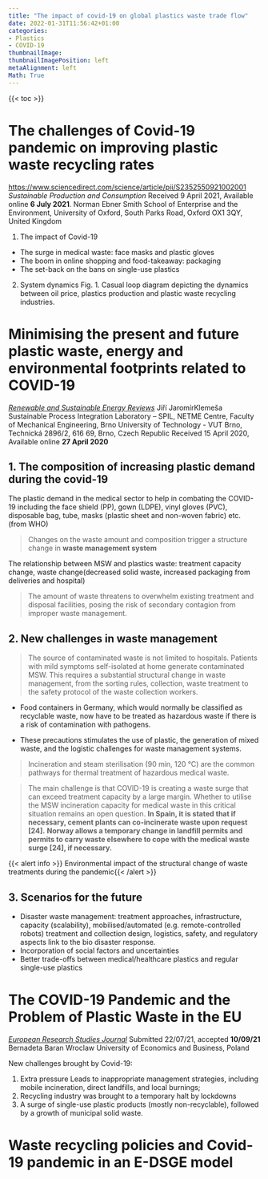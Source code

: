 ```yaml
---
title: "The impact of covid-19 on global plastics waste trade flow"
date: 2022-01-31T11:56:42+01:00
categories:
- Plastics
- COVID-19
thumbnailImage:
thumbnailImagePosition: left
metaAlignment: left
Math: True
---
```

<!--more-->
{{< toc >}}
# The challenges of Covid-19 pandemic on improving plastic waste recycling rates
https://www.sciencedirect.com/science/article/pii/S2352550921002001
*Sustainable Production and Consumption*
Received 9 April 2021, Available online **6 July 2021**.
Norman Ebner
Smith School of Enterprise and the Environment, University of Oxford, South Parks Road, Oxford OX1 3QY, United Kingdom

1. The impact of Covid-19
* The surge in medical waste:  face masks and plastic gloves
* The boom in online shopping and food-takeaway: packaging
* The set-back on the bans on single-use plastics
2. System dynamics
Fig. 1. Casual loop diagram depicting the dynamics between oil price, plastics production and plastic waste recycling industries.

# Minimising the present and future plastic waste, energy and environmental footprints related to COVID-19
[*Renewable and Sustainable Energy Reviews*](https://www.sciencedirect.com/science/article/pii/S1364032120301763#bib29)
Jiří JaromírKlemeša
Sustainable Process Integration Laboratory – SPIL, NETME Centre, Faculty of Mechanical Engineering, Brno University of Technology - VUT Brno, Technická 2896/2, 616 69, Brno, Czech Republic
Received 15 April 2020, Available online **27 April 2020**

## 1. The composition of increasing plastic demand during the covid-19
[](https://ars.els-cdn.com/content/image/1-s2.0-S1364032120301763-gr3_lrg.jpg)
The plastic demand in the medical sector to help in combating the COVID-19 including the face shield (PP), gown (LDPE), vinyl gloves (PVC), disposable bag, tube, masks (plastic sheet and non-woven fabric) etc. (from WHO)

> Changes on the waste amount and composition trigger a structure change in **waste management system**

The relationship between MSW and plastics waste: treatment capacity change, waste change(decreased solid waste, increased packaging from deliveries and hospital)
> The amount of waste threatens to overwhelm existing treatment and disposal facilities, posing the risk of secondary contagion from improper waste management.

## 2. New challenges in waste management
> The source of contaminated waste is not limited to hospitals. Patients with mild symptoms self-isolated at home generate contaminated MSW. This requires a substantial structural change in waste management, from the sorting rules, collection, waste treatment to the safety protocol of the waste collection workers.

* Food containers in Germany, which would normally be classified as recyclable waste, now have to be treated as hazardous waste if there is a risk of contamination with pathogens.

* These precautions stimulates the use of plastic, the generation of mixed waste, and the logistic challenges for waste management systems.

>Incineration and steam sterilisation (90 min, 120 °C) are the common pathways for thermal treatment of hazardous medical waste.

> The main challenge is that COVID-19 is creating a waste surge that can exceed treatment capacity by a large margin. Whether to utilise the MSW incineration capacity for medical waste in this critical situation remains an open question. **In Spain, it is stated that if necessary, cement plants can co-incinerate waste upon request [24].** **Norway allows a temporary change in landfill permits and permits to carry waste elsewhere to cope with the medical waste surge [24], if necessary.**

{{< alert info >}} Environmental impact of the structural change of waste treatments during the pandemic{{< /alert >}}


## 3. Scenarios for the future
* Disaster waste management: treatment approaches, infrastructure, capacity (scalability), mobilised/automated (e.g. remote-controlled robots) treatment and collection design, logistics, safety, and regulatory aspects link to the bio disaster response.
* Incorporation of social factors and uncertainties
* Better trade-offs between medical/healthcare plastics and regular single-use plastics

# The COVID-19 Pandemic and the Problem of Plastic Waste in the EU
[*European Research Studies Journal*](https://wir.ue.wroc.pl/info/article/UEWR77ac0d8e27144c26a00e97d4927fa38f/Publication+%E2%80%93+The+COVID-19+Pandemic+and+the+Problem+of+Plastic+Waste++in+the+EU+%E2%80%93+Wroclaw+University+of+Economics+and+Business)
Submitted 22/07/21, accepted **10/09/21**
Bernadeta Baran
Wroclaw University of Economics and Business, Poland

New challenges brought by Covid-19:
1. Extra pressure Leads to inappropriate management strategies, including mobile incineration, direct landfills, and local burnings;
2. Recycling industry was brought to a temporary halt by lockdowns
3. A surge of single-use plastic products (mostly non-recyclable), followed by a growth of municipal solid waste.

# Waste recycling policies and Covid-19 pandemic in an E-DSGE model
